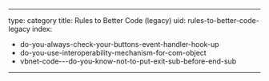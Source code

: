 
---
type: category
title: Rules to Better Code (legacy)
uid: rules-to-better-code-legacy
index:
 - do-you-always-check-your-buttons-event-handler-hook-up
 - do-you-use-interoperability-mechanism-for-com-object
 - vbnet-code---do-you-know-not-to-put-exit-sub-before-end-sub
---



